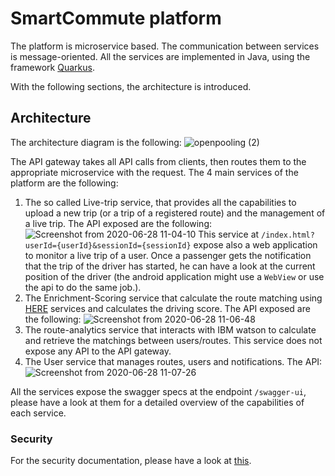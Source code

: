 # SmartCommute platform

The platform is microservice based. The communication between services is message-oriented. All the services are implemented in Java, using the framework [Quarkus](https://quarkus.io/). 

With the following sections, the architecture is introduced.

## Architecture
The architecture diagram is the following: 
![openpooling (2)](https://user-images.githubusercontent.com/18282531/85943154-77564c80-b92e-11ea-93a0-cea4ef74116c.png)

The API gateway takes all API calls from clients, then routes them to the appropriate microservice with the request. The 4 main services of the platform are the following: 

1) The so called Live-trip service, that provides all the capabilities to upload a new trip (or a trip of a registered route) and the management of a live trip. The API exposed are the following: 
![Screenshot from 2020-06-28 11-04-10](https://user-images.githubusercontent.com/18282531/85943277-5a6e4900-b92f-11ea-80f3-4faef6a9692d.png)
This service at `/index.html?userId={userId}&sessionId={sessionId}` expose also a web application to monitor a live trip of a user. Once a passenger gets the notification that the trip of the driver has started, he can have a look at the current position of the driver (the android application might use a `WebView` or use the api to do the same job.). 
2) The Enrichment-Scoring service that calculate the route matching using [HERE](https://www.here.com/) services and calculates the driving score. The API exposed are the following: 
![Screenshot from 2020-06-28 11-06-48](https://user-images.githubusercontent.com/18282531/85943303-7bcf3500-b92f-11ea-9b81-bef770e073ef.png)
3) The route-analytics service that interacts with IBM watson to calculate and retrieve the matchings between users/routes. This service does not expose any API to the API gateway. 
4) The User service that manages routes, users and notifications. The API:
![Screenshot from 2020-06-28 11-07-26](https://user-images.githubusercontent.com/18282531/85943321-96091300-b92f-11ea-9d9c-5363015bcd20.png)


All the services expose the swagger specs at the endpoint `/swagger-ui`, please have a look at them for a detailed overview of the capabilities of each service. 
### Security
For the security documentation, please have a look at [this](./SECURITY.md).
